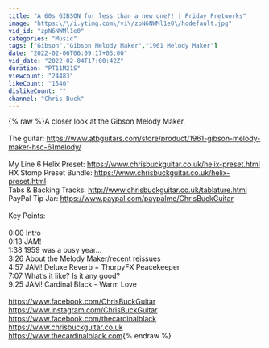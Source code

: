 ```yaml
---
title: "A 60s GIBSON for less than a new one?! | Friday Fretworks"
image: "https:\/\/i.ytimg.com\/vi\/zpN6NWMl1e0\/hqdefault.jpg"
vid_id: "zpN6NWMl1e0"
categories: "Music"
tags: ["Gibson","Gibson Melody Maker","1961 Melody Maker"]
date: "2022-02-06T06:09:17+03:00"
vid_date: "2022-02-04T17:00:42Z"
duration: "PT11M21S"
viewcount: "24483"
likeCount: "1540"
dislikeCount: ""
channel: "Chris Buck"
---
```

{% raw %}A closer look at the Gibson Melody Maker.<br /><br />The guitar: <a rel="nofollow" target="blank" href="https://www.atbguitars.com/store/product/1961-gibson-melody-maker-hsc-61melody/">https://www.atbguitars.com/store/product/1961-gibson-melody-maker-hsc-61melody/</a><br /><br />My Line 6 Helix Preset: <a rel="nofollow" target="blank" href="https://www.chrisbuckguitar.co.uk/helix-preset.html">https://www.chrisbuckguitar.co.uk/helix-preset.html</a><br />HX Stomp Preset Bundle: <a rel="nofollow" target="blank" href="https://www.chrisbuckguitar.co.uk/helix-preset.html">https://www.chrisbuckguitar.co.uk/helix-preset.html</a><br />Tabs &amp; Backing Tracks: <a rel="nofollow" target="blank" href="http://www.chrisbuckguitar.co.uk/tablature.html">http://www.chrisbuckguitar.co.uk/tablature.html</a><br />PayPal Tip Jar: <a rel="nofollow" target="blank" href="https://www.paypal.com/paypalme/ChrisBuckGuitar">https://www.paypal.com/paypalme/ChrisBuckGuitar</a><br /><br />Key Points: <br /><br />0:00 Intro<br />0:13 JAM! <br />1:38 1959 was a busy year…<br />3:26 About the Melody Maker/recent reissues <br />4:57 JAM! Deluxe Reverb + ThorpyFX Peacekeeper<br />7:07 What’s it like? Is it any good? <br />9:25 JAM! Cardinal Black - Warm Love<br /><br /><a rel="nofollow" target="blank" href="https://www.facebook.com/ChrisBuckGuitar">https://www.facebook.com/ChrisBuckGuitar</a><br /><a rel="nofollow" target="blank" href="https://www.instagram.com/ChrisBuckGuitar">https://www.instagram.com/ChrisBuckGuitar</a><br /><a rel="nofollow" target="blank" href="https://www.facebook.com/thecardinalblack">https://www.facebook.com/thecardinalblack</a><br /><a rel="nofollow" target="blank" href="https://www.chrisbuckguitar.co.uk">https://www.chrisbuckguitar.co.uk</a><br /><a rel="nofollow" target="blank" href="https://www.thecardinalblack.com">https://www.thecardinalblack.com</a>{% endraw %}
